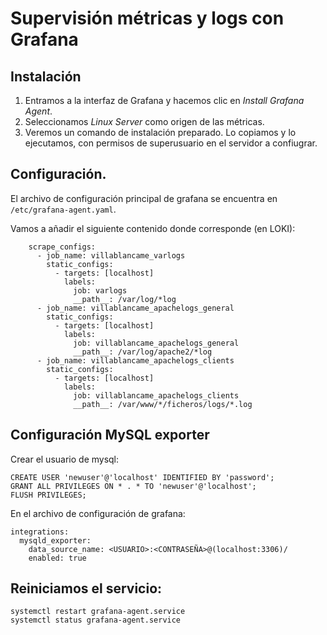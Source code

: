 # Supervisión métricas y logs con Grafana

## Instalación

1. Entramos a la interfaz de Grafana y hacemos clic en *Install Grafana Agent*.
2. Seleccionamos *Linux Server* como origen de las métricas. 
3. Veremos un comando de instalación preparado. Lo copiamos y lo ejecutamos, con permisos de superusuario en el servidor a confiugrar. 

## Configuración. 

El archivo de configuración principal de grafana se encuentra en `/etc/grafana-agent.yaml`. 

Vamos a añadir el siguiente contenido donde corresponde (en LOKI):

```
    scrape_configs:
      - job_name: villablancame_varlogs
        static_configs:
          - targets: [localhost]
            labels:
              job: varlogs
              __path__: /var/log/*log
      - job_name: villablancame_apachelogs_general
        static_configs:
          - targets: [localhost]
            labels:
              job: villablancame_apachelogs_general
              __path__: /var/log/apache2/*log
      - job_name: villablancame_apachelogs_clients
        static_configs:
          - targets: [localhost]
            labels:
              job: villablancame_apachelogs_clients
              __path__: /var/www/*/ficheros/logs/*.log
```
## Configuración MySQL exporter
Crear el usuario de mysql:
```
CREATE USER 'newuser'@'localhost' IDENTIFIED BY 'password';
GRANT ALL PRIVILEGES ON * . * TO 'newuser'@'localhost';
FLUSH PRIVILEGES;
```
En el archivo de configuración de grafana:
```
integrations:
  mysqld_exporter:
    data_source_name: <USUARIO>:<CONTRASEÑA>@(localhost:3306)/
    enabled: true
```

## Reiniciamos el servicio:

```
systemctl restart grafana-agent.service
systemctl status grafana-agent.service
```
